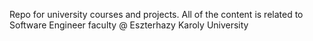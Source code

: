 Repo for university courses and projects. 
All of the content is related to Software Engineer faculty @ Eszterhazy Karoly University
